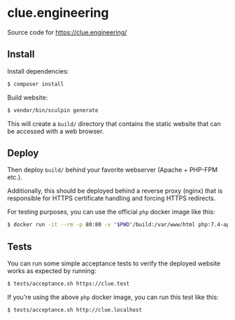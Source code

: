 # clue.engineering

Source code for https://clue.engineering/

## Install

Install dependencies:

```bash
$ composer install
```

Build website:

```bash
$ vendor/bin/sculpin generate
```

This will create a `build/` directory that contains the static website that can
be accessed with a web browser.

## Deploy

Then deploy `build/` behind your favorite webserver (Apache + PHP-FPM etc.).

Additionally, this should be deployed behind a reverse proxy (nginx) that is
responsible for HTTPS certificate handling and forcing HTTPS redirects.

For testing purposes, you can use the official `php` docker image like this:

```bash
$ docker run -it --rm -p 80:80 -v "$PWD"/build:/var/www/html php:7.4-apache sh -c "ln -s /etc/apache2/mods-available/rewrite.load /etc/apache2/mods-enabled; apache2-foreground"
```

## Tests

You can run some simple acceptance tests to verify the deployed website works
as expected by running:

```bash
$ tests/acceptance.sh https://clue.test
```

If you're using the above `php` docker image, you can run this test like this:

```bash
$ tests/acceptance.sh http://clue.localhost
```
